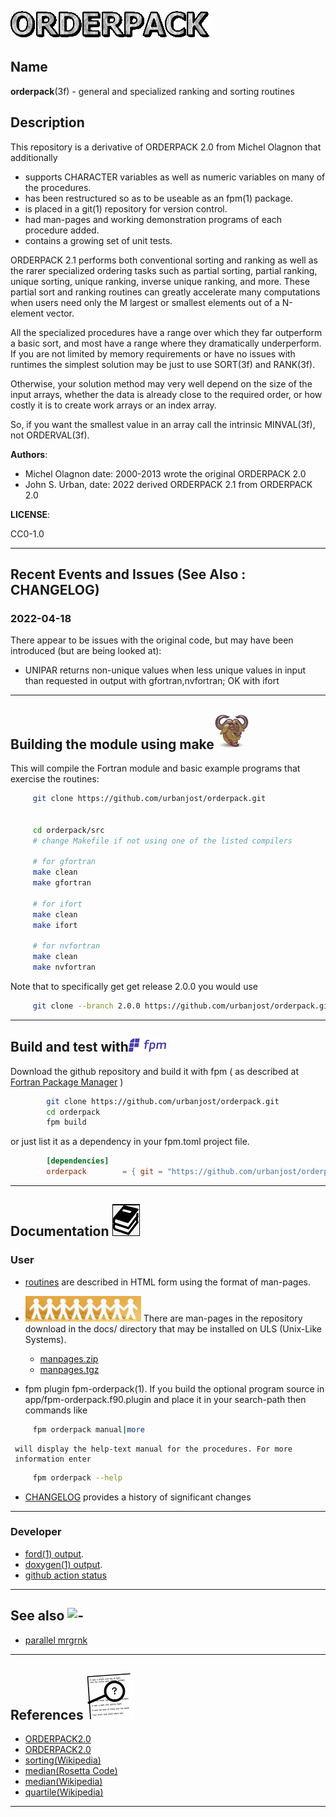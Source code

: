 ![ORDERPACK](docs/images/orderpack.gif)
## Name
   **orderpack**(3f) - general and specialized ranking and sorting routines

## Description

This repository is a derivative of ORDERPACK 2.0 from Michel Olagnon
that additionally

 - supports CHARACTER variables as well as numeric variables on many of
   the procedures.
 - has been restructured so as to be useable as an fpm(1) package.
 - is placed in a git(1) repository for version control.
 - had man-pages and working demonstration programs of each procedure
   added.
 - contains a growing set of unit tests.

ORDERPACK 2.1 performs both conventional sorting and ranking as well as
the rarer specialized ordering tasks such as partial sorting, partial
ranking, unique sorting, unique ranking, inverse unique ranking, and
more. These partial sort and ranking routines can greatly accelerate
many computations when users need only the M largest or smallest elements
out of a N-element vector.

All the specialized procedures have a range over which they far outperform
a basic sort, and most have a range where they dramatically underperform.
If you are not limited by memory requirements or have no issues with
runtimes the simplest solution may be just to use SORT(3f) and RANK(3f).

Otherwise, your solution method may very well depend on the size of the
input arrays, whether the data is already close to the required order,
or how costly it is to create work arrays or an index array.

So, if you want the smallest value in an array call the intrinsic
MINVAL(3f), not ORDERVAL(3f).

**Authors**: 

- Michel Olagnon date: 2000-2013 wrote the original ORDERPACK 2.0
- John S. Urban, date: 2022 derived ORDERPACK 2.1 from ORDERPACK 2.0

**LICENSE**:

CC0-1.0

---
## Recent Events and Issues (See Also : CHANGELOG)

### 2022-04-18
  There appear to be issues with the original code, but may have been introduced
  (but are being looked at):

- UNIPAR returns non-unique values when less unique values in input than
  requested in output with gfortran,nvfortran; OK with ifort
---

## Building the module using make![gmake](docs/images/gnu.gif)

This will compile the Fortran module and basic example programs that exercise the routines:

```bash
     git clone https://github.com/urbanjost/orderpack.git


     cd orderpack/src
     # change Makefile if not using one of the listed compilers

     # for gfortran
     make clean
     make gfortran

     # for ifort
     make clean
     make ifort

     # for nvfortran
     make clean
     make nvfortran
```
   Note that to specifically get get release 2.0.0 you would use
```bash
     git clone --branch 2.0.0 https://github.com/urbanjost/orderpack.git
```
---
## Build and test with![fpm](docs/images/fpm_logo.gif)

   Download the github repository and build it with
   fpm ( as described at [Fortran Package Manager](https://github.com/fortran-lang/fpm) )
```bash
        git clone https://github.com/urbanjost/orderpack.git
        cd orderpack
        fpm build
```

   or just list it as a dependency in your fpm.toml project file.

```toml
        [dependencies]
        orderpack        = { git = "https://github.com/urbanjost/orderpack.git" }
```
---
## Documentation ![docs](docs/images/docs.gif)

### User
   - [routines](https://urbanjost.github.io/orderpack/man3.html) 
     are described in HTML form using the format of man-pages.
<!--
     and [programs](https://urbanjost.github.io/orderpack/man1.html)
   - A single page that uses javascript to combine all the HTML
     descriptions of the man-pages is at
     [BOOK_orderpack](https://urbanjost.github.io/orderpack/BOOK_orderpack.html).
-->

   - ![man-pages](docs/images/manpages.gif)
     There are man-pages in the repository download in the docs/ directory
     that may be installed on ULS (Unix-Like Systems).

      + [manpages.zip](https://urbanjost.github.io/orderpack/manpages.zip)
      + [manpages.tgz](https://urbanjost.github.io/orderpack/manpages.tgz)

   - fpm plugin fpm-orderpack(1). If you build the optional program
     source in app/fpm-orderpack.f90.plugin and place it in your search-path
     then commands like
```bash
     fpm orderpack manual|more
```
     will display the help-text manual for the procedures. For more
     information enter
```bash
     fpm orderpack --help
```

   - [CHANGELOG](docs/CHANGELOG.md) provides a history of significant changes
---
### Developer
   - [ford(1) output](https://urbanjost.github.io/orderpack/fpm-ford/index.html).
   - [doxygen(1) output](https://urbanjost.github.io/orderpack/doxygen_out/html/index.html).
   - [github action status](docs/STATUS.md)
---
## See also ![-](docs/images/demos.gif)
   - [parallel mrgrnk](https://github.com/cphyc/Fortran-parallel-sort)
---
## References ![-](docs/images/ref.gif)

   * [ORDERPACK2.0](http://www.fortran-2000.com/rank/)
   * [ORDERPACK2.0](https://forge-dga.jouy.inra.fr/svn/qtlmap/trunk/lib/orderpack-2.0/index.html)
   * [sorting(Wikipedia)](https://en.m.wikipedia.org/wiki/Sorting_algorithm)
   * [median(Rosetta Code)](http://www.rosettacode.org/wiki/Averages/Median)
   * [median(Wikipedia)](https://en.wikipedia.org/wiki/Median)
   * [quartile(Wikipedia)](https://en.wikipedia.org/wiki/Quartile)
---
